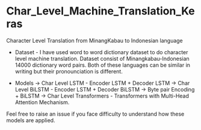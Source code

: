 # Char_Level_Machine_Translation_Keras

Character Level Translation from MinangKabau to Indonesian language

* Dataset - I have used word to word dictionary dataset to do character level machine translation. Dataset consist of Minangkabau-Indonesian 14000 dictionary word pairs. Both of
these languages can be similar in writing but their pronounciation is different.

* Models
-> Char Level LSTM - Encoder LSTM + Decoder LSTM
-> Char Level BiLSTM - Encoder LSTM + Decoder BiLSTM
-> Byte pair Encoding + BiLSTM 
-> Char Level Transformers - Transformers with Multi-Head Attention Mechanism.

Feel free to raise an issue if you face difficulty to understand how these models are applied.
